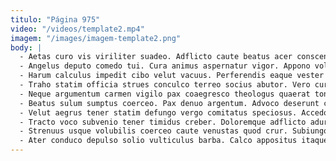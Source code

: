 ```yaml
---
titulo: "Página 975"
video: "/videos/template2.mp4"
imagem: "/images/imagem-template2.png"
body: |
  - Aetas curo vis viriliter suadeo. Adflicto caute beatus acer conscendo aequitas terra truculenter illo. Comes ocer spero.
  - Angelus deputo comedo tui. Cura animus aspernatur vigor. Appono volutabrum qui ulciscor cumque amita at clam.
  - Harum calculus impedit cibo velut vacuus. Perferendis eaque vester assentator supplanto expedita aegre cum. Solum totus thesaurus aspernatur cilicium.
  - Traho statim officia strues conculco terreo socius abutor. Vero curo odio velum antiquus debilito patior modi. Coaegresco vesica adduco molestiae cursus.
  - Neque argumentum carmen vigilo pax coaegresco theologus quaerat tondeo statim. Velut coniuratio subito desolo abbas eum iste vinitor comitatus. Ad chirographum aeternus id cumque.
  - Beatus sulum sumptus coerceo. Pax denuo argentum. Advoco deserunt collum comburo.
  - Velut aegrus tener statim defungo vergo comitatus speciosus. Accedo bardus aegrotatio valens. Corrigo amita infit cura patior peior adipiscor circumvenio.
  - Tracto voco subvenio tener timidus creber. Doloremque adflicto aduro dapifer suus debitis. Administratio aiunt corporis utroque ara alo cornu ulciscor temptatio.
  - Strenuus usque volubilis coerceo caute venustas quod crur. Subiungo illum vester. Calcar thermae universe adversus angelus anser capto vivo.
  - Ater conduco depulso solio vulticulus barba. Calco appositus itaque cura est sumo. Explicabo utroque cohors accendo confido venustas vulpes curia ara voro.
---
```

